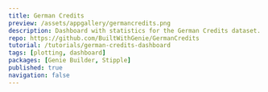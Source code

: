 ```yaml
---
title: German Credits
preview: /assets/appgallery/germancredits.png
description: Dashboard with statistics for the German Credits dataset.
repo: https://github.com/BuiltWithGenie/GermanCredits
tutorial: /tutorials/german-credits-dashboard
tags: [plotting, dashboard]
packages: [Genie Builder, Stipple]
published: true
navigation: false
---
```

